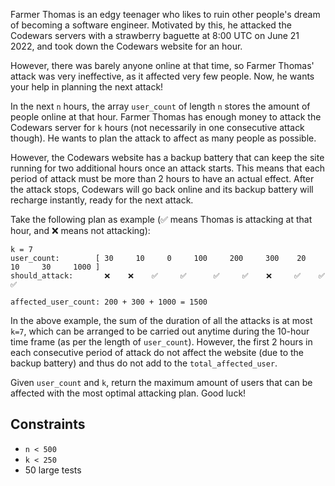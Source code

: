 Farmer Thomas is an edgy teenager who likes to ruin other people's dream of becoming a software engineer. Motivated by this, he attacked the Codewars servers with a strawberry baguette at 8:00 UTC on June 21 2022, and took down the Codewars website for an hour.

However, there was barely anyone online at that time, so Farmer Thomas' attack was very ineffective, as it affected very few people. Now, he wants your help in planning the next attack!

In the next `n` hours, the array `user_count` of length `n` stores the amount of people online at that hour. Farmer Thomas has enough money to attack the Codewars server for `k` hours (not necessarily in one consecutive attack though). He wants to plan the attack to affect as many people as possible.

However, the Codewars website has a backup battery that can keep the site running for two additional hours once an attack starts. This means that each period of attack must be more than 2 hours to have an actual effect. After the attack stops, Codewars will go back online and its backup battery will recharge instantly, ready for the next attack.

Take the following plan as example (✅ means Thomas is attacking at that hour, and ❌ means not attacking):
```
k = 7
user_count:        [ 30     10     0     100     200     300    20     10     30     1000 ]
should_attack:       ❌    ❌    ✅     ✅      ✅     ✅    ❌     ✅    ✅      ✅

affected_user_count: 200 + 300 + 1000 = 1500
```

In the above example, the sum of the duration of all the attacks is at most `k=7`, which can be arranged to be carried out anytime during the 10-hour time frame (as per the length of `user_count`). However, the first 2 hours in each consecutive period of attack do not affect the website (due to the backup battery) and thus do not add to the `total_affected_user`.

Given `user_count` and `k`, return the maximum amount of users that can be affected with the most optimal attacking plan. Good luck!

## Constraints
- `n < 500`
- `k < 250`
- 50 large tests
